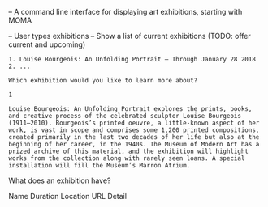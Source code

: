 
– A command line interface for displaying art exhibitions, starting with MOMA

  – User types exhibitions
  – Show a list of current exhibitions (TODO: offer current and upcoming)

    1. Louise Bourgeois: An Unfolding Portrait – Through January 28 2018
    2. ...

    Which exhibition would you like to learn more about?

    1

    Louise Bourgeois: An Unfolding Portrait explores the prints, books, and creative process of the celebrated sculptor Louise Bourgeois (1911–2010). Bourgeois’s printed oeuvre, a little-known aspect of her work, is vast in scope and comprises some 1,200 printed compositions, created primarily in the last two decades of her life but also at the beginning of her career, in the 1940s. The Museum of Modern Art has a prized archive of this material, and the exhibition will highlight works from the collection along with rarely seen loans. A special installation will fill the Museum’s Marron Atrium.

    


What does an exhibition have?

Name
Duration
Location
URL
Detail

